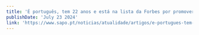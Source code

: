 ```yaml
---
title: 'É português, tem 22 anos e está na lista da Forbes por promover a "prosperidade económica e justiça social de mãos dadas com a saúde ambiental"'
publishDate: 'July 23 2024'
link: 'https://www.sapo.pt/noticias/atualidade/artigos/e-portugues-tem-22-anos-e-faz-capa-da-forbes-por-promover-a-prosperidade-economica-e-justica-social-de-maos-dadas-com-a-saude-ambiental'
---
```

